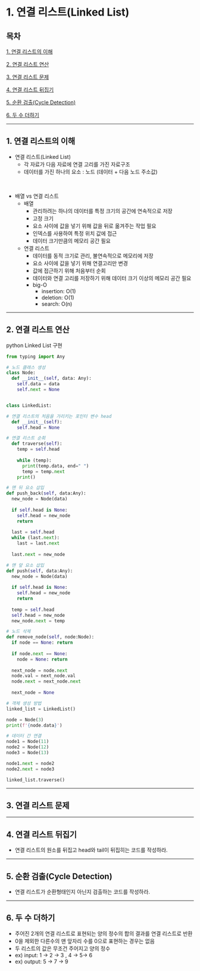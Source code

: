# 1. 연결 리스트(Linked List)

## 목차


[1. 연결 리스트의 이해](#1)

[2. 연결 리스트 연산](#2)

[3. 연결 리스트 문제](#3)

[4. 연결 리스트 뒤집기](#4)

[5. 순환 검출(Cycle Detection)](#5)

[6. 두 수 더하기](#6)

---

## 1. 연결 리스트의 이해<a id="1"></a>

- 연결 리스트(Linked List)
  - 각 자료가 다음 자료에 연결 고리를 가진 자료구조
  - 데이터를 가진 하나의 요소 : 노드 (데이터 + 다음 노드 주소값)

<br>

- 배열 vs 연결 리스트
  - 배열
    - 관리하려는 하나의 데이터를 특정 크기의 공간에 연속적으로 저장
    - 고정 크기
    - 요소 사이에 값을 넣기 위해 값을 뒤로 옮겨주는 작업 필요
    - 인덱스를 사용하여 특정 위치 값에 접근
    - 데이터 크기만큼의 메모리 공간 필요
  - 연결 리스트
    - 데이터를 동적 크기로 관리, 불연속적으로 메모리에 저장
    - 요소 사이에 값을 넣기 위해 연결고리만 변경
    - 값에 접근하기 위해 처음부터 순회
    - 데이터와 연결 고리를 저장하기 위해 데이터 크기 이상의 메모리 공간 필요
    - big-O
      - insertion: O(1)
      - deletion: O(1)
      - search: O(n)

---

## 2. 연결 리스트 연산<a id="2"></a>
python Linked List 구현
```py
from typing import Any

# 노드 클래스 생성
class Node:
  def __init__(self, data: Any):
    self.data = data
    self.next = None


class LinkedList:

# 연결 리스트의 처음을 가리키는 포인터 변수 head
  def __init__(self):
    self.head = None

# 연결 리스트 순회
  def traverse(self):
    temp = self.head
    
    while (temp):
      print(temp.data, end=" ")
      temp = temp.next
    print()

# 맨 뒤 요소 삽입
def push_back(self, data:Any):
  new_node = Node(data)
  
  if self.head is None:
    self.head = new_node
    return
  
  last = self.head
  while (last.next):
    last = last.next
  
  last.next = new_node

# 맨 앞 요소 삽입
def push(self, data:Any):
  new_node = Node(data)
  
  if self.head is None:
    self.head = new_node
    return
    
  temp = self.head
  self.head = new_node
  new_node.next = temp

# 노드 삭제
def remove_node(self, node:Node):
  if node == None: return
  
  if node.next == None:
    node = None: return
  
  next_node = node.next
  node.val = next_node.val
  node.next = next_node.next
  
  next_node = None

# 객체 생성 방법
linked_list = LinkedList()

node = Node(3)
print(f'{node.data}')

# 데이터 간 연결
node1 = Node(11)
node2 = Node(12)
node3 = Node(13)

node1.next = node2
node2.next = node3

linked_list.traverse()


```
---

## 3. 연결 리스트 문제<a id="3"></a>

---

## 4. 연결 리스트 뒤집기<a id="4"></a>
- 연결 리스트의 원소를 뒤집고 head와 tail이 뒤집히는 코드를 작성하라.

---

## 5. 순환 검출(Cycle Detection)<a id="5"></a>
- 연결 리스트가 순환형태인지 아닌지 검출하는 코드를 작성하라.

---

## 6. 두 수 더하기<a id="6"></a>
- 주어진 2개의 연결 리스트로 표현되는 양의 정수의 합의 결과를 연결 리스트로 반환
- 0을 제외한 다른수의 맨 앞자리 수를 0으로 표현하는 경우는 없음
- 두 리스트의 값은 무조건 주어지고 양의 정수 
- ex) input: 1 -> 2 -> 3 , 4 -> 5-> 6 <br>
- ex) output: 5 -> 7 -> 9

